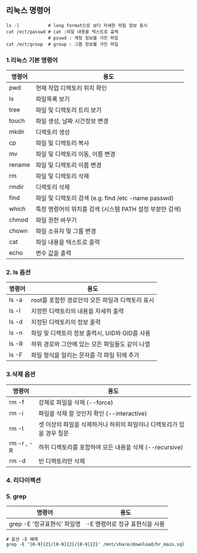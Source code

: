 ## 리눅스 명령어

```shell
ls -l			# long format으로 보다 자세한 파일 정보 표시
cat /ect/passwd # cat :파일 내용을 텍스트로 출력
				# psswd : 계정 정보를 가진 파일
cat /ect/group  # group : 그룹 정보를 가진 파일
```

### 1.리눅스 기본 명령어

| 명령어 | 용도                                                     |
| ------ | -------------------------------------------------------- |
| pwd    | 현재 작업 디렉토리 위치 확인                             |
| ls     | 파일목록 보기                                            |
| tree   | 파일 및 디렉토리 트리 보기                               |
| touch  | 파일 생성, 날짜 시간정보 변경                            |
| mkdir  | 디렉토리 생성                                            |
| cp     | 파일 및 디렉토리 복사                                    |
| mv     | 파일 및 디렉토리 이동, 이름 변경                         |
| rename | 파일 및 디렉토리 이름 변경                               |
| rm     | 파일 및 디렉토리 삭제                                    |
| rmdir  | 디렉토리 삭제                                            |
| find   | 파일 및 디렉토리 검색 (e.g. find /etc -name passwd)      |
| which  | 특정 명령어의 위치를 검색 (시스템 PATH 설정 부분만 검색) |
| chmod  | 파일 권한 바꾸기                                         |
| chown  | 파일 소유자 및 그룹 변경                                 |
| cat    | 파일 내용을 텍스트로 출력                                |
| echo   | 변수 값을 출력                                           |

### 2. ls 옵션

| 명령어 | 용도                                             |
| ------ | ------------------------------------------------ |
| ls -a  | root를 포함한 경로안의 모든 파일과 디렉토리 표시 |
| ls -l  | 지정한 디렉토리의 내용을 자세히 출력             |
| ls -d  | 지정된 디렉토리의 정보 출력                      |
| ls -n  | 파일 및 디렉토리 정보 출력시, UID와 GID를 사용   |
| ls -R  | 하위 경로와 그안에 있는 모든 파일들도 같이 나열  |
| ls -F  | 파일 형식을 알리는 문자를 각 파일 뒤에 추가      |

### 3.삭제 옵션

| 명령어     | 용도                                                         |
| ---------- | ------------------------------------------------------------ |
| rm -f      | 강제로 파일을 삭제 (--force)                                 |
| rm -i      | 파일을 삭제 할 것인지 확인 (--interactive)                   |
| rm -I      | 셋 이상의 파일을 삭제하거나 하위의 파일이나 디렉토리가 있을 경우 질문 |
| rm -r , -R | 하위 디렉토리를 포함하여 모든 내용을 삭제 (--recursive)      |
| rm -d      | 빈 디렉토리만 삭제                                           |

### 4. 리다이렉션

### 5. grep

| 명령어                      | 용도                           |
| --------------------------- | ------------------------------ |
| grep -E '정규표현식' 파일명 | -E 명령어로 정규 표현식을 사용 |

```shell
# 옵션 -E 예제
grep -E '[0-9]{2}/[0-9]{2}/[0-9]{2}' /mnt/share/download/hr_main.sql
```

